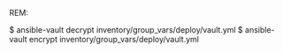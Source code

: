 REM:

  $ ansible-vault decrypt inventory/group_vars/deploy/vault.yml
  $ ansible-vault encrypt inventory/group_vars/deploy/vault.yml

